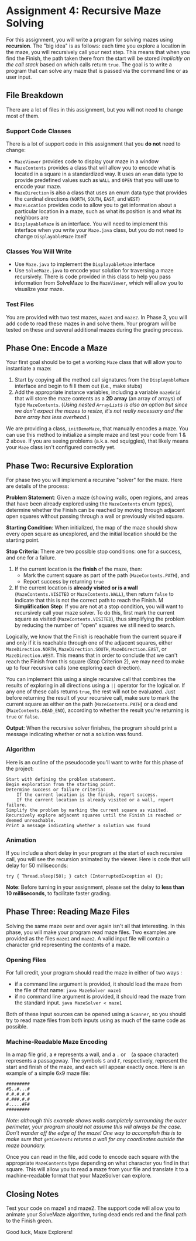 # Assignment 4:  Recursive Maze Solving

For this assignment, you will write a program for solving mazes using **recursion**. The "big idea" is as follows: each time you explore a location in the maze, you will recursively call your next step. This means that when you find the Finish, the path taken there from the start will be stored _implicitly on the call stack_ based on which calls return `true`. The goal is to write a program that can solve any maze that is passed via the command line or as user input.

## File Breakdown

There are a lot of files in this assignment, but you will not need to change most of them.

### Support Code Classes

There is a lot of support code in this assignment that you **do not** need to change:
- `MazeViewer` provides code to display your maze in a window
- `MazeContents` provides a class that will allow you to encode what is located in a square in a standardized way. It uses an `enum` data type to provide predefined values such as `WALL` and `OPEN` that you will use to encode your maze.
- `MazeDirection` is also a class that uses an enum data type that provides the cardinal directions (`NORTH`, `SOUTH`, `EAST`, and `WEST`)
- `MazeLocation` provides code to allow you to get information about a particular location in a maze, such as what its position is and what its neighbors are
- `DisplayableMaze` is an interface. You will need to implement this interface when you write your `Maze.java` class, but you do not need to change `DisplayableMaze` itself

### Classes You Will Write

- Use `Maze.java` to implement the `DisplayableMaze` interface
- Use `SolveMaze.java` to encode your solution for traversing a maze recursively. There is code provided in this class to help you pass information from SolveMaze to the `MazeViewer`, which will allow you to visualize your maze.

### Test Files

You are provided with two test mazes, `maze1` and `maze2`.  In Phase 3, you will add code to read these mazes in and solve them. Your program will be tested on these and several additional mazes during the grading process.

## Phase One: Encode a Maze

Your first goal should be to get a working `Maze` class that will allow you to instantiate a maze:
1. Start by copying all the method call signatures from the `DisplayableMaze` interface and begin to fi
ll them out (i.e., make stubs) 
2. Add the appropriate instance variables, including a variable `mazeGrid` that will store the maze contents as a **2D array** (an array of arrays) of type `MazeContents`.  (_Using nested `ArrayList`s is also an option but since we don't expect the mazes to resize, it's not really necessary and the bare array has less overhead._)

We are providing a class, `initDemoMaze`, that manually encodes a maze. You can use this method to initialize a simple maze and test your code from 1 & 2 above. If you are seeing problems (a.k.a. red squiggles), that likely means your `Maze` class isn't configured correctly yet.

## Phase Two: Recursive Exploration

For phase two you will implement a recursive "solver" for the maze.  Here are details of the process:

**Problem Statement**: 
Given a maze (showing walls, open regions, and areas that have been already explored using the `MazeContents` enum types), determine whether the Finish can be reached by moving through adjacent open squares without passing through a wall or previously visited square.

**Starting Condition**:
When initialized, the map of the maze should show every open square as unexplored, and the initial location should be the starting point.

**Stop Criteria**:
There are two possible stop conditions: one for a success, and one for a failure.

1. If the current location is the **finish** of the maze, then:
    * Mark the current square as part of the path (`MazeContents.PATH`), and 
    * Report success by returning `true`
2. If the current location is **already visited or is a wall** (`MazeContents.VISITED` or `MazeContents.WALL`), then return `false` to indicate that this is not the correct path to reach the Finish.
M
**Simplification Step**:
If you are not at a stop condition, you will want to recursively call your maze solver. To do this, first mark the current square as visited (`MazeContents.VISITED`), thus simplifying the problem by reducing the number of "open" squares we still need to search. 

Logically, we know that the Finish is reachable from the current square if and only if it is reachable through one of the adjacent squares, either `MazeDirection.NORTH`, `MazeDirection.SOUTH`, `MazeDirection.EAST`, or `MazeDirection.WEST`. This means that in order to conclude that we can't reach the Finish from this square (Stop Criterion 2), we may need to make up to four recursive calls (one exploring each direction).

You can implement this using a single recursive call that combines the results of exploring in all directions using a `||` operator for the logical or. If any one of these calls returns `true`, the rest will not be evaluated.  Just before returning the result of your recursive call, make sure to mark the current square as either on the path (`MazeContents.PATH`) or a dead end (`MazeContents.DEAD_END`), according to whether the result you're returning is `true` or `false`.

**Output**:
When the recursive solver finishes, the program should print a message indicating whether or not a solution was found.

### Algorithm

Here is an outline of the pseudocode you'll want to write for this phase of the project:

    Start with defining the problem statement.
    Begin exploration from the starting point.
    Determine success or failure criteria:
        If the current location is the finish, report success.
        If the current location is already visited or a wall, report failure.
    Simplify the problem by marking the current square as visited.
    Recursively explore adjacent squares until the Finish is reached or deemed unreachable.
    Print a message indicating whether a solution was found

### Animation

If you include a short delay in your program at the start of each recursive call, you will see the recursion animated by the viewer.  Here is code that will delay for 50 milliseconds:

    try { Thread.sleep(50);	} catch (InterruptedException e) {};

**Note**: Before turning in your assignment, please set the delay to **less than 10 milliseconds**, to facilitate faster grading.

## Phase Three: Reading Maze Files

Solving the same maze over and over again isn't all that interesting.  In this phase, you will make your program read maze files. Two examples are provided as the files `maze1` and `maze2`. A valid input file will contain a character grid representing the contents of a maze.

### Opening Files

For full credit, your program should read the maze in either of two ways :
* if a command line argument is provided, it should load the maze from the file of that name:
    `java MazeSolver maze1`
* if no command line argument is provided, it should read the maze from the standard input.
    `java MazeSolver < maze1`

Both of these input sources can be opened using a `Scanner`, so you should try to read maze files from both inputs using as much of the same code as possible.

### Machine-Readable Maze Encoding

In a map file grid, a `#` represents a wall, and a `.` or ` ` (a space character) represents a passageway.  The symbols `S` and `F`, respectively, represent the start and finish of the maze, and each will appear exactly once. Here is an example of a simple 6x9 maze file:

    #########
    #S..#...#
    #.#.#.#.#
    #.###.#.#
    #.....#F#
    #########

_Note: although this example shows walls completely surrounding the outer perimeter, your program should not assume this will always be the case. Don't wander off the edge of the maze! One way to accomplish this is to make sure that `getContents` returns a wall for any coordinates outside the maze boundary._

Once you can read in the file, add code to encode each square with the appropriate `MazeContents` type depending on what character you find in that square. This will allow you to read a maze from your file and translate it to a machine-readable format that your MazeSolver can explore.

## Closing Notes

Test your code on maze1 and maze2. The support code will allow you to animate your SolveMaze algorithm, turing dead ends red and the final path to the Finish green.

Good luck, Maze Explorers!
